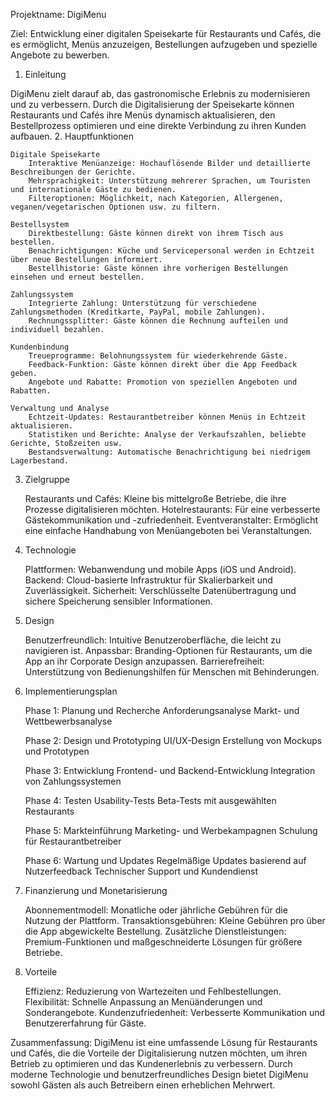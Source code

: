 Projektname: DigiMenu

Ziel: Entwicklung einer digitalen Speisekarte für Restaurants und Cafés, die es ermöglicht, Menüs anzuzeigen, Bestellungen aufzugeben und spezielle Angebote zu bewerben.
1. Einleitung

DigiMenu zielt darauf ab, das gastronomische Erlebnis zu modernisieren und zu verbessern. Durch die Digitalisierung der Speisekarte können Restaurants und Cafés ihre Menüs dynamisch aktualisieren, den Bestellprozess optimieren und eine direkte Verbindung zu ihren Kunden aufbauen.
2. Hauptfunktionen

    Digitale Speisekarte
        Interaktive Menüanzeige: Hochauflösende Bilder und detaillierte Beschreibungen der Gerichte.
        Mehrsprachigkeit: Unterstützung mehrerer Sprachen, um Touristen und internationale Gäste zu bedienen.
        Filteroptionen: Möglichkeit, nach Kategorien, Allergenen, veganen/vegetarischen Optionen usw. zu filtern.

    Bestellsystem
        Direktbestellung: Gäste können direkt von ihrem Tisch aus bestellen.
        Benachrichtigungen: Küche und Servicepersonal werden in Echtzeit über neue Bestellungen informiert.
        Bestellhistorie: Gäste können ihre vorherigen Bestellungen einsehen und erneut bestellen.

    Zahlungssystem
        Integrierte Zahlung: Unterstützung für verschiedene Zahlungsmethoden (Kreditkarte, PayPal, mobile Zahlungen).
        Rechnungssplitter: Gäste können die Rechnung aufteilen und individuell bezahlen.

    Kundenbindung
        Treueprogramme: Belohnungssystem für wiederkehrende Gäste.
        Feedback-Funktion: Gäste können direkt über die App Feedback geben.
        Angebote und Rabatte: Promotion von speziellen Angeboten und Rabatten.

    Verwaltung und Analyse
        Echtzeit-Updates: Restaurantbetreiber können Menüs in Echtzeit aktualisieren.
        Statistiken und Berichte: Analyse der Verkaufszahlen, beliebte Gerichte, Stoßzeiten usw.
        Bestandsverwaltung: Automatische Benachrichtigung bei niedrigem Lagerbestand.

3. Zielgruppe

    Restaurants und Cafés: Kleine bis mittelgroße Betriebe, die ihre Prozesse digitalisieren möchten.
    Hotelrestaurants: Für eine verbesserte Gästekommunikation und -zufriedenheit.
    Eventveranstalter: Ermöglicht eine einfache Handhabung von Menüangeboten bei Veranstaltungen.

4. Technologie

    Plattformen: Webanwendung und mobile Apps (iOS und Android).
    Backend: Cloud-basierte Infrastruktur für Skalierbarkeit und Zuverlässigkeit.
    Sicherheit: Verschlüsselte Datenübertragung und sichere Speicherung sensibler Informationen.

5. Design

    Benutzerfreundlich: Intuitive Benutzeroberfläche, die leicht zu navigieren ist.
    Anpassbar: Branding-Optionen für Restaurants, um die App an ihr Corporate Design anzupassen.
    Barrierefreiheit: Unterstützung von Bedienungshilfen für Menschen mit Behinderungen.

6. Implementierungsplan

    Phase 1: Planung und Recherche
        Anforderungsanalyse
        Markt- und Wettbewerbsanalyse

    Phase 2: Design und Prototyping
        UI/UX-Design
        Erstellung von Mockups und Prototypen

    Phase 3: Entwicklung
        Frontend- und Backend-Entwicklung
        Integration von Zahlungssystemen

    Phase 4: Testen
        Usability-Tests
        Beta-Tests mit ausgewählten Restaurants

    Phase 5: Markteinführung
        Marketing- und Werbekampagnen
        Schulung für Restaurantbetreiber

    Phase 6: Wartung und Updates
        Regelmäßige Updates basierend auf Nutzerfeedback
        Technischer Support und Kundendienst

7. Finanzierung und Monetarisierung

    Abonnementmodell: Monatliche oder jährliche Gebühren für die Nutzung der Plattform.
    Transaktionsgebühren: Kleine Gebühren pro über die App abgewickelte Bestellung.
    Zusätzliche Dienstleistungen: Premium-Funktionen und maßgeschneiderte Lösungen für größere Betriebe.

8. Vorteile

    Effizienz: Reduzierung von Wartezeiten und Fehlbestellungen.
    Flexibilität: Schnelle Anpassung an Menüänderungen und Sonderangebote.
    Kundenzufriedenheit: Verbesserte Kommunikation und Benutzererfahrung für Gäste.

Zusammenfassung: DigiMenu ist eine umfassende Lösung für Restaurants und Cafés, die die Vorteile der Digitalisierung nutzen möchten, um ihren Betrieb zu optimieren und das Kundenerlebnis zu verbessern. Durch moderne Technologie und benutzerfreundliches Design bietet DigiMenu sowohl Gästen als auch Betreibern einen erheblichen Mehrwert.
